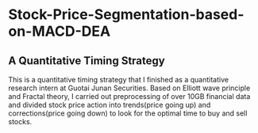 # Stock-Price-Segmentation-based-on-MACD-DEA
## A Quantitative Timing Strategy

This is a quantitative timing strategy that I finished as a quantitative research intern at Guotai Junan Securities.
Based on Elliott wave principle and Fractal theory, I carried out preprocessing of over 10GB financial data and divided stock price action into trends(price going up) and corrections(price going down) to look for the optimal time to buy and sell stocks.

